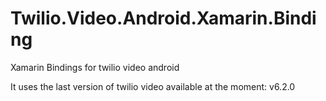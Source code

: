 # Twilio.Video.Android.Xamarin.Binding
Xamarin Bindings for twilio video android

It uses the last version of twilio video available at the moment: v6.2.0
